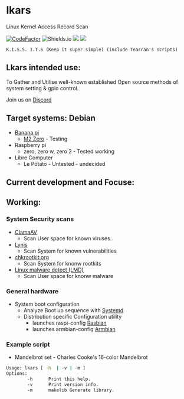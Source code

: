 
# lkars
Linux Kernel Access Record Scan

[![CodeFactor](https://www.codefactor.io/repository/github/tearran/lkars/badge)](https://www.codefactor.io/repository/github/tearran/lkars)
![Shields.io](https://img.shields.io/github/issues/Tearran/lkars)
![](https://img.shields.io/github/forks/Tearran/lkars)
![](https://img.shields.io/github/license/Tearran/lkars)

`K.I.S.S. I.T.S (Keep it super simple) (include Tearran's scripts)`

## Lkars intended use:

To Gather and Utilise well-known established Open source methods of system setting & gpio control.

Join us on [Discord](https://discord.gg/MENHMuTmyH)   

## Target systems: Debian

- [Banana pi](https://www.banana-pi.org/)
   - [M2 Zero](https://wiki.banana-pi.org/Banana_Pi_BPI-M2_ZERO) - Testing
- Raspberry pi 
   - zero, zero w, zero 2 - Tested working
- Libre Computer
   - Le Potato - Untested - undecided

## Current development and Focuse:

## Working:
### System Security scans
   - [ClamaAV](https://www.clamav.net/) 
      - Scan User space for known viruses.
   - [Lynis](https://cisofy.com/lynis/) 
      - Scan System for known vulnerabilities
   - [chkrootkit.org](http://www.chkrootkit.org/)
      - Scan System for knonw rootkits
   - [Linux malware detect (LMD)](https://github.com/rfxn/linux-malware-detect) 
      - Scan User space for knonw malware
### General hardware
- System boot configuration
   - Analyze Boot up sequence with [Systemd](https://systemd.io/)
   - Distribution specific Configuration utility
      - launches raspi-config [Rasbian](https://www.raspbian.org/)
      - launches armbian-config [Armbian](https://www.armbian.com/)

### Example script
- Mandelbrot set - Charles Cooke's 16-color Mandelbrot 
```bash
Usage: lkars [ -h  | -v | -m ]
Options:
        -h      Print this help.
        -v      Print version info.
        -m      makelib Generate library.
```
